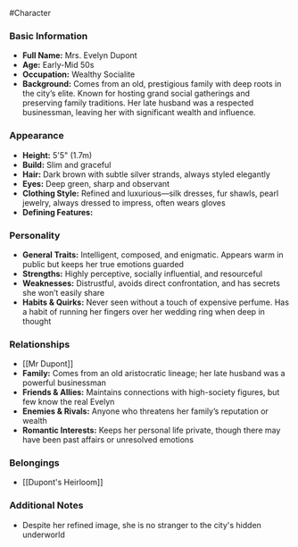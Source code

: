 #Character

### Basic Information
- **Full Name:** Mrs. Evelyn Dupont  
- **Age:** Early-Mid 50s  
- **Occupation:** Wealthy Socialite  
- **Background:** Comes from an old, prestigious family with deep roots in the city’s elite. Known for hosting grand social gatherings and preserving family traditions. Her late husband was a respected businessman, leaving her with significant wealth and influence.  
### Appearance
- **Height:** 5'5" (1.7m)
- **Build:** Slim and graceful  
- **Hair:** Dark brown with subtle silver strands, always styled elegantly  
- **Eyes:** Deep green, sharp and observant  
- **Clothing Style:** Refined and luxurious—silk dresses, fur shawls, pearl jewelry, always dressed to impress, often wears gloves
- **Defining Features:**

### Personality
- **General Traits:** Intelligent, composed, and enigmatic. Appears warm in public but keeps her true emotions guarded  
- **Strengths:** Highly perceptive, socially influential, and resourceful  
- **Weaknesses:** Distrustful, avoids direct confrontation, and has secrets she won’t easily share  
- **Habits & Quirks:** Never seen without a touch of expensive perfume. Has a habit of running her fingers over her wedding ring when deep in thought  

### Relationships
- [[Mr Dupont]]
- **Family:** Comes from an old aristocratic lineage; her late husband was a powerful businessman  
- **Friends & Allies:** Maintains connections with high-society figures, but few know the real Evelyn  
- **Enemies & Rivals:** Anyone who threatens her family’s reputation or wealth  
- **Romantic Interests:** Keeps her personal life private, though there may have been past affairs or unresolved emotions  
### Belongings
- [[Dupont's Heirloom]]

### Additional Notes
- Despite her refined image, she is no stranger to the city's hidden underworld 

